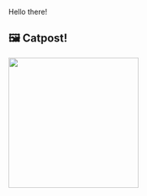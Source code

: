 Hello there!



## 🖼️ Catpost!

<sub>
    <img src="https://cdn2.thecatapi.com/images/R-1iATCgF.png" height="256">
</sub>

